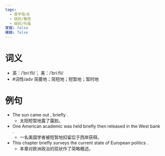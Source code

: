 ```yaml
---
tags:
  - 首字母/B
  - 级别/雅思
  - 级别/托福
掌握: false
模糊: false
---
```

# 词义
- 英：/ˈbriːfli/； 美：/ˈbriːfli/
- #词性/adv  简要地；简短地；短暂地；暂时地
# 例句
- The sun came out , briefly .
	- 太阳短暂地露了露脸。
- One American academic was held briefly then released in the West bank .
	- 一名美国学者被短暂地扣留后于西岸获释。
- This chapter briefly surveys the current state of European politics .
	- 本章对欧洲政治的现状作了简略概述。
